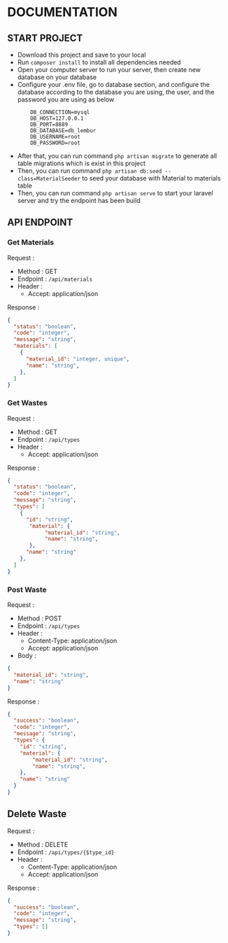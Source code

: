 # DOCUMENTATION

## START PROJECT

- Download this project and save to your local
- Run `composer install` to install all dependencies needed
- Open your computer server to run your server, then create new database on your database
- Configure your .env file, go to database section, and configure the database according to the database you are using, the user, and the password you are using as below
  ```
      DB_CONNECTION=mysql
      DB_HOST=127.0.0.1
      DB_PORT=8889
      DB_DATABASE=db_lembur
      DB_USERNAME=root
      DB_PASSWORD=root
  ```
- After that, you can run command `php artisan migrate` to generate all table migrations which is exist in this project
- Then, you can run command `php artisan db:seed --class=MaterialSeeder` to seed your database with Material to materials table
- Then, you can run command `php artisan serve` to start your laravel server and try the endpoint has been build

## API ENDPOINT

### Get Materials

Request :

- Method : GET
- Endpoint : `/api/materials`
- Header :
  - Accept: application/json

Response :

```json
{
  "status": "boolean",
  "code": "integer",
  "message": "string",
  "materials": [
    {
      "material_id": "integer, unique",
      "name": "string",
    },
  ]
}
```

### Get Wastes

Request :

- Method : GET
- Endpoint : `/api/types`
- Header :
  - Accept: application/json

Response :

```json
{
  "status": "boolean",
  "code": "integer",
  "message": "string",
  "types": [
    {
      "id": "string",
       "material": {
            "material_id": "string",
            "name": "string",
       },
      "name": "string"
    },
  ]
}
```

### Post Waste

Request :

- Method : POST
- Endpoint : `/api/types`
- Header :
  - Content-Type: application/json
  - Accept: application/json
- Body :

```json
{
  "material_id": "string",
  "name": "string"
}
```

Response :

```json
{
  "success": "boolean",
  "code": "integer",
  "message": "string",
  "types": {
    "id": "string",
    "material": {
        "material_id": "string",
        "name": "string",
    },
    "name": "string"
  }
}
```

## Delete Waste

Request :

- Method : DELETE
- Endpoint : `/api/types/{$type_id}`
- Header :
  - Content-Type: application/json
  - Accept: application/json

Response :

```json
{
  "success": "boolean",
  "code": "integer",
  "message": "string",
  "types": []
}
```